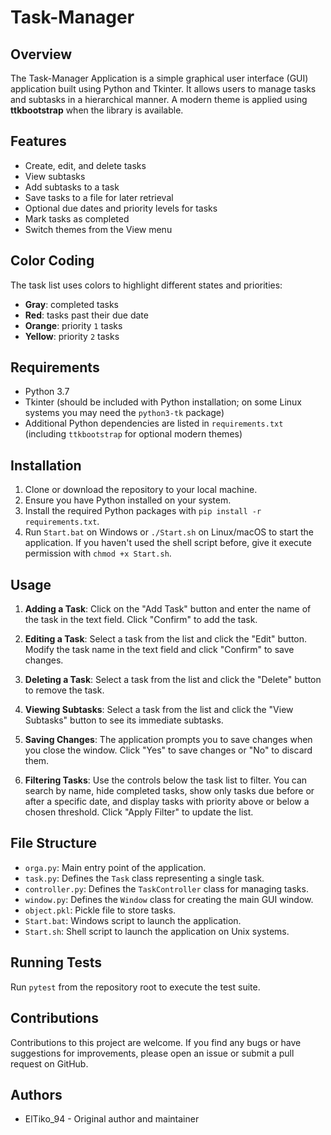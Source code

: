 # Task-Manager

## Overview
The Task-Manager Application is a simple graphical user interface (GUI) application built using Python and Tkinter. It allows users to manage tasks and subtasks in a hierarchical manner.  A modern theme is applied using **ttkbootstrap** when the library is available.

## Features
- Create, edit, and delete tasks
- View subtasks
- Add subtasks to a task
- Save tasks to a file for later retrieval
- Optional due dates and priority levels for tasks
- Mark tasks as completed
- Switch themes from the View menu

## Color Coding
The task list uses colors to highlight different states and priorities:

- **Gray**: completed tasks
- **Red**: tasks past their due date
- **Orange**: priority `1` tasks
- **Yellow**: priority `2` tasks

## Requirements
- Python 3.7
- Tkinter (should be included with Python installation; on some Linux
  systems you may need the `python3-tk` package)
- Additional Python dependencies are listed in `requirements.txt`
  (including `ttkbootstrap` for optional modern themes)

## Installation
1. Clone or download the repository to your local machine.
2. Ensure you have Python installed on your system.
3. Install the required Python packages with `pip install -r requirements.txt`.
4. Run `Start.bat` on Windows or `./Start.sh` on Linux/macOS to start the application.
   If you haven't used the shell script before, give it execute permission with `chmod +x Start.sh`.

## Usage
1. **Adding a Task**: Click on the "Add Task" button and enter the name of the task in the text field. Click "Confirm" to add the task.

2. **Editing a Task**: Select a task from the list and click the "Edit" button. Modify the task name in the text field and click "Confirm" to save changes.

3. **Deleting a Task**: Select a task from the list and click the "Delete" button to remove the task.

4. **Viewing Subtasks**: Select a task from the list and click the "View Subtasks" button to see its immediate subtasks.

5. **Saving Changes**: The application prompts you to save changes when you close the window. Click "Yes" to save changes or "No" to discard them.

6. **Filtering Tasks**: Use the controls below the task list to filter. You can
   search by name, hide completed tasks, show only tasks due before or after a
   specific date, and display tasks with priority above or below a chosen
   threshold. Click "Apply Filter" to update the list.

## File Structure
- `orga.py`: Main entry point of the application.
- `task.py`: Defines the `Task` class representing a single task.
- `controller.py`: Defines the `TaskController` class for managing tasks.
- `window.py`: Defines the `Window` class for creating the main GUI window.
- `object.pkl`: Pickle file to store tasks.
- `Start.bat`: Windows script to launch the application.
- `Start.sh`: Shell script to launch the application on Unix systems.
## Running Tests
Run `pytest` from the repository root to execute the test suite.

## Contributions
Contributions to this project are welcome. If you find any bugs or have suggestions for improvements, please open an issue or submit a pull request on GitHub.

## Authors
- ElTiko_94 - Original author and maintainer
